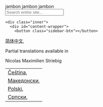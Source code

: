 <body id="documentation">
jambon jambon jambon
  <span id="tagline"></span>
  <script type="text/javascript">
    var taglines = ["fast-version-control","everything-is-local","distributed-even-if-your-workflow-isnt","local-branching-on-the-cheap","distributed-is-the-new-centralized"];
    var tagline = taglines[Math.floor(Math.random() * taglines.length)];
    document.getElementById('tagline').innerHTML = '--' + tagline;
  </script>
  <form id="search" action="/search/results">
    <input id="search-text" name="search" placeholder="Search entire site..." autocomplete="off" type="text" />
  </form>

</header>

  </div> <!-- .inner -->

    <div class="inner">
      <div id="content-wrapper">
        <button class="sidebar-btn"></button>
<aside class="sidebar" id="sidebar">
  <nav>
    <tr><td><a href="/book/zh">简体中文</a>,</td></tr>
  </table>
</p>
<p>
  Partial translations available in
  <table>
    <tr><td><a href="/book/cs">Čeština</a>,</td></tr>
    <tr><td><a href="/book/mk">Македонски</a>,</td></tr>
    <tr><td><a href="/book/pl">Polski</a>,</td></tr>
    <tr><td><a href="/book/sr">Српски</a>,</td></tr>

Nicolas
Maximilien Striebig

